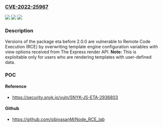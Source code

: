 ### [CVE-2022-25967](https://cve.mitre.org/cgi-bin/cvename.cgi?name=CVE-2022-25967)
![](https://img.shields.io/static/v1?label=Product&message=eta&color=blue)
![](https://img.shields.io/static/v1?label=Version&message=%3D%200%20&color=brighgreen)
![](https://img.shields.io/static/v1?label=Vulnerability&message=Remote%20Code%20Execution%20(RCE)&color=brighgreen)

### Description

Versions of the package eta before 2.0.0 are vulnerable to Remote Code Execution (RCE) by overwriting template engine configuration variables with view options received from The Express render API. **Note:** This is exploitable only for users who are rendering templates with user-defined data.

### POC

#### Reference
- https://security.snyk.io/vuln/SNYK-JS-ETA-2936803

#### Github
- https://github.com/sibivasanM/Node_RCE_lab

